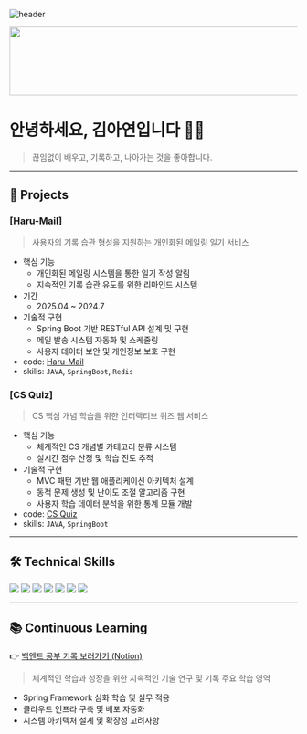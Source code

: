 ![header](https://capsule-render.vercel.app/api?type=waving&color=gradient&height=160&section=header&text=AYEON's%20GITHUB!&fontAlign=50&fontAlignY=70&fontSize=90&fontColor=000000)


<a href="https://www.gitanimals.org/en_US?utm_medium=image&utm_source=AYEOOON&utm_content=line">
  <img
    src="https://render.gitanimals.org/lines/AYEOOON?pet-id=731138095545368008"
    width="600"
    height="120"
  />
</a>
  


  
# 안녕하세요, 김아연입니다 🤸‍♀️

> 끊임없이 배우고, 기록하고, 나아가는 것을 좋아합니다.

---

## 🚀 Projects
### [Haru-Mail]
> 사용자의 기록 습관 형성을 지원하는 개인화된 메일링 일기 서비스
- 핵심 기능
  - 개인화된 메일링 시스템을 통한 일기 작성 알림
  - 지속적인 기록 습관 유도를 위한 리마인드 시스템
- 기간
  - 2025.04 ~ 2024.7
- 기술적 구현
  - Spring Boot 기반 RESTful API 설계 및 구현
  - 메일 발송 시스템 자동화 및 스케줄링
  - 사용자 데이터 보안 및 개인정보 보호 구현
- code: [Haru-Mail](https://github.com/Haru-Mail)
- skills: `JAVA`, `SpringBoot`, `Redis`



### [CS Quiz]
> CS 핵심 개념 학습을 위한 인터랙티브 퀴즈 웹 서비스
- 핵심 기능
  - 체계적인 CS 개념별 카테고리 분류 시스템
  - 실시간 점수 산정 및 학습 진도 추적
- 기술적 구현
  - MVC 패턴 기반 웹 애플리케이션 아키텍처 설계
  - 동적 문제 생성 및 난이도 조절 알고리즘 구현
  - 사용자 학습 데이터 분석을 위한 통계 모듈 개발
- code: [CS Quiz](https://github.com/CSQuiz)
- skills: `JAVA`, `SpringBoot`
  
---

## 🛠️ Technical Skills
<img src="https://img.shields.io/badge/java-007396?style=for-the-badge&logo=java&logoColor=white"> <img src="https://img.shields.io/badge/mysql-4479A1?style=for-the-badge&logo=mysql&logoColor=white">
<img src="https://img.shields.io/badge/springboot-6DB33F?style=for-the-badge&logo=springboot&logoColor=white">
<img src="https://img.shields.io/badge/gradle-02303A?style=for-the-badge&logo=gradle&logoColor=white">
<img src="https://img.shields.io/badge/redis-FF4438?style=for-the-badge&logo=redis&logoColor=white">
<img src="https://img.shields.io/badge/caddy-1F88C0?style=for-the-badge&logo=caddy&logoColor=white">
<img src="https://img.shields.io/badge/amazonec2-FF9900?style=for-the-badge&logo=amazonec2&logoColor=white">  

---

## 📚 Continuous Learning
👉 [백엔드 공부 기록 보러가기 (Notion)](https://hammerhead-horse-801.notion.site/Backend-Study-Log-1fe574e30259802fa5cbf01f4471e354?source=copy_link)
> 체계적인 학습과 성장을 위한 지속적인 기술 연구 및 기록
주요 학습 영역
- Spring Framework 심화 학습 및 실무 적용
- 클라우드 인프라 구축 및 배포 자동화
- 시스템 아키텍처 설계 및 확장성 고려사항
